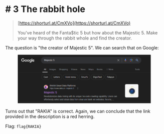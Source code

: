 # # 3 The rabbit hole

> [https://shorturl.at/CmXVo](https://shorturl.at/CmXVo)
>
> You've heard of the Fanta$tic 5 but how about the Majestic 5. Make your way through the rabbit whole and find the creator.

The question is "the creator of Majestic 5". We can search that on Google:

<figure><img src="../../../.gitbook/assets/image (1) (1) (1).png" alt=""><figcaption></figcaption></figure>

Turns out that "RAKIA" is correct. Again, we can conclude that the link provided in the description is a red herring.

Flag: `flag{RAKIA}`
